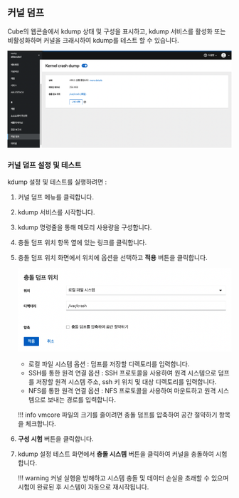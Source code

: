 ## 커널 덤프
Cube의 웹콘솔에서 kdump 상태 및 구성을 표시하고, kdump 서비스를 활성화 또는 비활성화하며 커널을 크래시하여 kdump를 테스트 할 수 있습니다.

![cube-kdump.png](../../assets/images/cube-kdump.png)

### 커널 덤프 설정 및 테스트

kdump 설정 및 테스트를 실행하려면 : 

1. 커널 덤프 메뉴를 클릭합니다.
2. kdump 서비스를 시작합니다.
3. kdump 명령줄을 통해 메모리 사용량을 구성합니다.
4. 충돌 덤프 위치 항목 옆에 있는 링크를 클릭합니다.
5. 충돌 덤프 위치 화면에서 위치에 옵션을 선택하고 **적용** 버튼을 클릭합니다.

    ![cube-kdump-location.png](../../assets/images/cube-kdump-location.png)

    - 로컬 파일 시스템 옵션 : 덤프를 저장할 디렉토리를 입력합니다.
    - SSH를 통한 원격 연결 옵션 : SSH 프로토콜을 사용하여 원격 시스템으로 덤프를 저장할 원격 시스템 주소, ssh 키 위치 및 대상 디렉토리를 입력합니다.
    - NFS를 통한 원격 연결 옵션 : NFS 프로토콜을 사용하여 마운트하고 원격 시스템으로 보내는 경로를 입력합니다.

    !!! info 
        vmcore 파일의 크기를 줄이려면 충돌 덤프를 압축하여 공간 절약하기 항목을 체크합니다.

6. **구성 시험** 버튼을 클릭합니다.
7. kdump 설정 테스트 화면에서 **충돌 시스템** 버튼을 클릭하여 커널을 충돌하여 시험합니다.

    !!! warning 
        커널 실행을 방해하고 시스템 충돌 및 데이터 손실을 초래할 수 있으며 시험이 완료된 후 시스템이 자동으로 재시작됩니다.